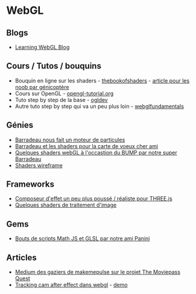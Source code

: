 # WebGL

## Blogs
- [Learning WebGL Blog](http://learningwebgl.com/blog/)

## Cours / Tutos / bouquins
- Bouquin en ligne sur les shaders - [thebookofshaders](https://thebookofshaders.com/) - [article pour les noob par génicoptère](http://thebookofshaders.com/appendix/04/)
- Cours sur OpenGL - [opengl-tutorial.org](http://www.opengl-tutorial.org/download/)
- Tuto step by step de la base - [ogldev](http://ogldev.atspace.co.uk/)
- Autre tuto step by step qui va un peu plus loin - [webglfundamentals](https://webglfundamentals.org/)

## Génies
- [Barradeau nous fait un moteur de particules](http://barradeau.com/blog/?p=621)
- [Barradeau et les shaders pour la carte de voeux cher ami](http://barradeau.com/blog/?p=695)
- [Quelques shaders webGL à l'occastion du BUMP par notre super Barradeau](https://github.com/nicoptere/BUMP)
- [Shaders wireframe](http://webgl-sketch-dojo.kenji-special.info/app/32-others-single-pass/)

## Frameworks
- [Composeur d'effet un peu plus poussé / réaliste pour THREE.js](https://github.com/spite/Wagner)
- [Quelques shaders de traitement d'image](https://github.com/evanw/glfx.js)

## Gems
- [Bouts de scripts Math JS et GLSL par notre ami Panini](https://github.com/silviopaganini/maths)

## Articles
- [Medium des gaziers de makemepulse sur le projet The Moviepass Quest](https://m.makemepulse.com/the-moviepass-quest-c395e656a813#.u2e0c3ax0)
- [Tracking cam after effect dans webgl](https://medium.com/@Jam3/mtchmv-a54624f6232#.ykjm44o00) - [demo](http://labs.jam3.net/mtchmv/abstract)
